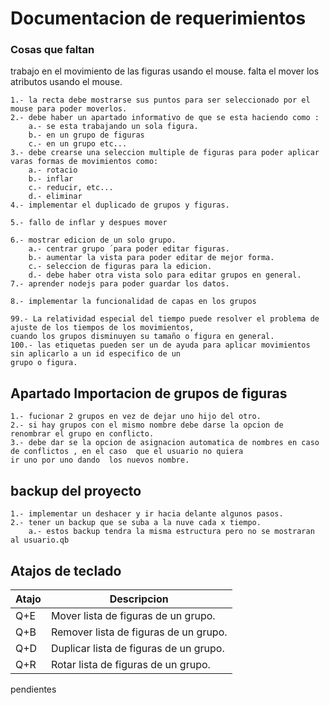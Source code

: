 # Documentacion de requerimientos


### Cosas que faltan

trabajo en el movimiento de las figuras usando el mouse.
falta el mover los atributos usando el mouse.

    1.- la recta debe mostrarse sus puntos para ser seleccionado por el mouse para poder moverlos.
    2.- debe haber un apartado informativo de que se esta haciendo como :
        a.- se esta trabajando un sola figura.
        b.- en un grupo de figuras
        c.- en un grupo etc...
    3.- debe crearse una seleccion multiple de figuras para poder aplicar varas formas de movimientos como:
        a.- rotacio
        b.- inflar
        c.- reducir, etc...
        d.- eliminar
    4.- implementar el duplicado de grupos y figuras.
    
    5.- fallo de inflar y despues mover
    
    6.- mostrar edicion de un solo grupo.
        a.- centrar grupo ´para poder editar figuras.
        b.- aumentar la vista para poder editar de mejor forma.
        c.- seleccion de figuras para la edicion.
        d.- debe haber otra vista solo para editar grupos en general.
    7.- aprender nodejs para poder guardar los datos.
    
    8.- implementar la funcionalidad de capas en los grupos
    
    99.- La relatividad especial del tiempo puede resolver el problema de ajuste de los tiempos de los movimientos,
    cuando los grupos disminuyen su tamaño o figura en general.
    100.- las etiquetas pueden ser un de ayuda para aplicar movimientos sin aplicarlo a un id especifico de un 
    grupo o figura.
    
## Apartado Importacion de grupos de figuras

    1.- fucionar 2 grupos en vez de dejar uno hijo del otro.
    2.- si hay grupos con el mismo nombre debe darse la opcion de renombrar el grupo en conflicto.
    3.- debe dar se la opcion de asignacion automatica de nombres en caso de conflictos , en el caso  que el usuario no quiera
    ir uno por uno dando  los nuevos nombre.
    
## backup del proyecto
    1.- implementar un deshacer y ir hacia delante algunos pasos.
    2.- tener un backup que se suba a la nuve cada x tiempo.
        a.- estos backup tendra la misma estructura pero no se mostraran al usuario.qb
    
## Atajos de teclado

| Atajo | Descripcion |
|---|---|
| Q+E | Mover lista de figuras de un grupo. |
| Q+B | Remover lista de figuras de un grupo. |
| Q+D | Duplicar lista de figuras de un grupo. |
| Q+R | Rotar lista de figuras de un grupo. |


pendientes
